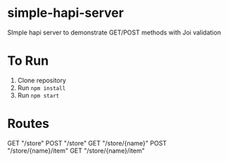 # simple-hapi-server

SImple hapi server to demonstrate GET/POST methods with Joi validation

# To Run

1. Clone repository
2. Run `npm install`
3. Run `npm start`

# Routes

GET "/store"
POST "/store"
GET "/store/{name}"
POST "/store/{name}/item"
GET "/store/{name}/item"

